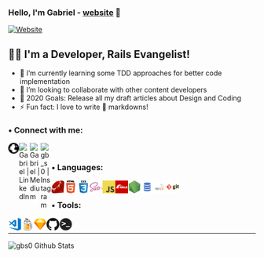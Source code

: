 ### Hello, I'm Gabriel - [website] 👋

[![Website](https://img.shields.io/website?label=gabs.website&style=for-the-badge&url=https%3A%2F%2Fgabs.website)](gabs.website)

## 💪🏼 I'm a Developer, Rails Evangelist!

- 🌱 I’m currently learning some TDD approaches for better code implementation 
- 👯 I’m looking to collaborate with other content developers
- 🥅 2020 Goals: Release all my draft articles about Design and Coding
- ⚡ Fun fact: I love to write 📝 markdowns!


### • Connect with me:

[<img align="left" alt="gabbro.tk" width="22px" src="https://raw.githubusercontent.com/iconic/open-iconic/master/svg/globe.svg" />][website]
[<img align="left" alt="Gabriel | LinkedIn" width="22px" src="https://cdn.jsdelivr.net/npm/simple-icons@v3/icons/linkedin.svg" />][linkedin]
[<img align="left" alt="Gabriel | Medium" width="22px" src="https://cdn.jsdelivr.net/npm/simple-icons@v3/icons/medium.svg" />][medium]
[<img align="left" alt="gb_s0 | Instagram" width="22px" src="https://cdn.jsdelivr.net/npm/simple-icons@v3/icons/instagram.svg" />][instagram]

<br />

### • Languages:

<img align="left" alt="Ruby" width="26px" src="https://raw.githubusercontent.com/github/explore/80688e429a7d4ef2fca1e82350fe8e3517d3494d/topics/ruby/ruby.png" />
<img align="left" alt="HTML5" width="26px" src="https://raw.githubusercontent.com/github/explore/80688e429a7d4ef2fca1e82350fe8e3517d3494d/topics/html/html.png" />
<img align="left" alt="CSS3" width="26px" src="https://raw.githubusercontent.com/github/explore/80688e429a7d4ef2fca1e82350fe8e3517d3494d/topics/css/css.png" />
<img align="left" alt="Sass" width="26px" src="https://raw.githubusercontent.com/github/explore/80688e429a7d4ef2fca1e82350fe8e3517d3494d/topics/sass/sass.png" />
<img align="left" alt="JavaScript" width="26px" src="https://raw.githubusercontent.com/github/explore/80688e429a7d4ef2fca1e82350fe8e3517d3494d/topics/javascript/javascript.png"/> 
<img align="left" alt="Ruby on Rails" width="26px" src="https://raw.githubusercontent.com/github/explore/80688e429a7d4ef2fca1e82350fe8e3517d3494d/topics/rails/rails.png" />
<img align="left" alt="Node.js" width="26px" src="https://raw.githubusercontent.com/github/explore/80688e429a7d4ef2fca1e82350fe8e3517d3494d/topics/nodejs/nodejs.png" />
<img align="left" alt="SQL" width="26px" src="https://raw.githubusercontent.com/github/explore/80688e429a7d4ef2fca1e82350fe8e3517d3494d/topics/sql/sql.png" />
<img align="left" alt="MySQL" width="26px" src="https://raw.githubusercontent.com/github/explore/80688e429a7d4ef2fca1e82350fe8e3517d3494d/topics/mysql/mysql.png" />
<img align="left" alt="Git" width="26px" src="https://raw.githubusercontent.com/github/explore/80688e429a7d4ef2fca1e82350fe8e3517d3494d/topics/git/git.png" />


<br />


### • Tools:

<img align="left" alt="VS Code" width="26px" src="https://raw.githubusercontent.com/github/explore/80688e429a7d4ef2fca1e82350fe8e3517d3494d/topics/visual-studio-code/visual-studio-code.png">
<img align="left" alt="Homebrew" width="26px" src="https://raw.githubusercontent.com/github/explore/80688e429a7d4ef2fca1e82350fe8e3517d3494d/topics/homebrew/homebrew.png">
<img align="left" alt="Sketch" width="26px" src="https://raw.githubusercontent.com/github/explore/80688e429a7d4ef2fca1e82350fe8e3517d3494d/topics/sketch/sketch.png">
<img align="left" alt="GitHub" width="26px" src="https://raw.githubusercontent.com/github/explore/78df643247d429f6cc873026c0622819ad797942/topics/github/github.png" />
<img align="left" alt="Terminal" width="26px" src="https://raw.githubusercontent.com/github/explore/80688e429a7d4ef2fca1e82350fe8e3517d3494d/topics/terminal/terminal.png" />

<br />

---


<img align="center" alt="gbs0 Github Stats" src="https://github-readme-stats.codestackr.vercel.app/api?username=gbs0&show_icons=true&hide_border=true" />



[website]: https://gabs.website
[instagram]: https://instagram.com/gb_s0
[medium]: https://medium.com/@gabriel.smpenha
[linkedin]: https://linkedin.com/in/gabbro
